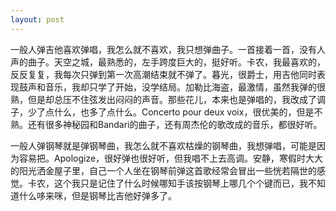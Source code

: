 ```yaml
---
layout: post
---
```

一般人弹吉他喜欢弹唱，我怎么就不喜欢，我只想弹曲子。一首接着一首，没有人声的曲子。天空之城，最熟悉的，左手跨度巨大的，挺好听。卡农，我最喜欢的，反反复复，我每次只弹到第一次高潮结束就不弹了。暮光，很爵士，用吉他同时表现鼓声和音乐，我却只学了开始，没学结局。加勒比海盗，最激情，虽然我弹的很熟，但是却总压不住弦发出闷闷的声音。那些花儿，本来也是弹唱的，我改成了调子，少了点什么，也多了点什么。Concerto pour deux voix，很优美的，但是不熟。还有很多神秘园和Bandari的曲子，还有周杰伦的歌改成的音乐，都很好听。

一般人弹钢琴就是弹钢琴曲，我怎么就不喜欢枯燥的钢琴曲，我想弹唱，可能是因为容易把。Apologize，很好弹也很好听，但我唱不上去高调。安静，寒假时大大的阳光洒金屋子里，自己一个人坐在钢琴前弹这首歌经常会冒出一些恍若隔世的感觉。卡农，这个我只是记住了什么时候哪知手该按钢琴上哪几个个键而已，我不知道什么哆来咪，但是钢琴比吉他好弹多了。